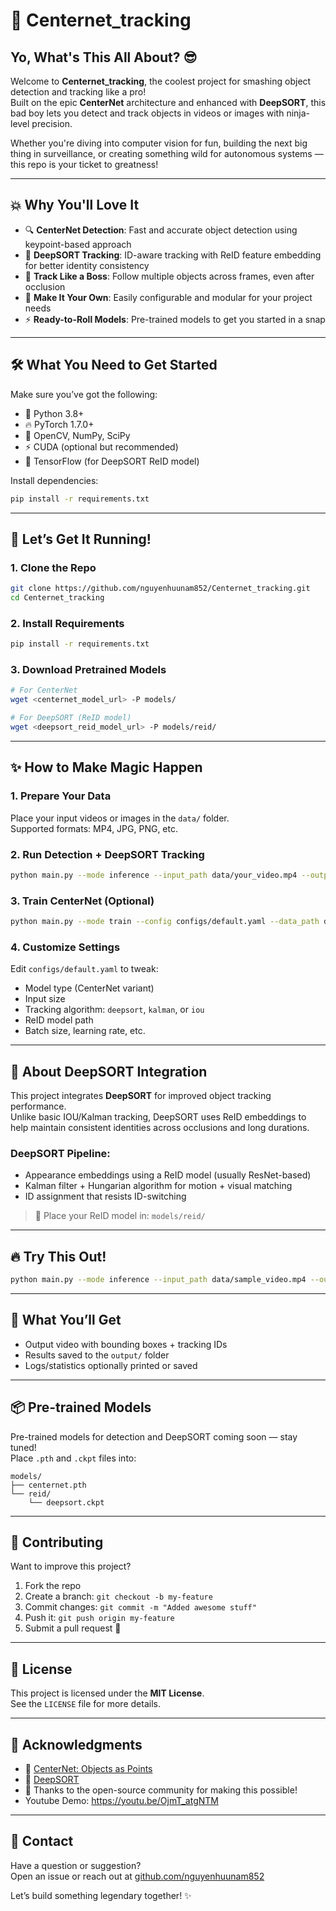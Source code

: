 # 🚀 Centernet_tracking

## Yo, What's This All About? 😎

Welcome to **Centernet_tracking**, the coolest project for smashing object detection and tracking like a pro!  
Built on the epic **CenterNet** architecture and enhanced with **DeepSORT**, this bad boy lets you detect and track objects in videos or images with ninja-level precision.

Whether you're diving into computer vision for fun, building the next big thing in surveillance, or creating something wild for autonomous systems — this repo is your ticket to greatness!

---

## 💥 Why You'll Love It

- 🔍 **CenterNet Detection**: Fast and accurate object detection using keypoint-based approach  
- 🧠 **DeepSORT Tracking**: ID-aware tracking with ReID feature embedding for better identity consistency  
- 🎯 **Track Like a Boss**: Follow multiple objects across frames, even after occlusion  
- 🎨 **Make It Your Own**: Easily configurable and modular for your project needs  
- ⚡ **Ready-to-Roll Models**: Pre-trained models to get you started in a snap

---

## 🛠️ What You Need to Get Started

Make sure you’ve got the following:

- 🐍 Python 3.8+  
- 🔥 PyTorch 1.7.0+  
- 🎥 OpenCV, NumPy, SciPy  
- ⚡ CUDA (optional but recommended)  
- 🧬 TensorFlow (for DeepSORT ReID model)  

Install dependencies:

```bash
pip install -r requirements.txt
```

---

## 🎉 Let’s Get It Running!

### 1. Clone the Repo

```bash
git clone https://github.com/nguyenhuunam852/Centernet_tracking.git
cd Centernet_tracking
```

### 2. Install Requirements

```bash
pip install -r requirements.txt
```

### 3. Download Pretrained Models

```bash
# For CenterNet
wget <centernet_model_url> -P models/

# For DeepSORT (ReID model)
wget <deepsort_reid_model_url> -P models/reid/
```

---

## ✨ How to Make Magic Happen

### 1. Prepare Your Data

Place your input videos or images in the `data/` folder.  
Supported formats: MP4, JPG, PNG, etc.

### 2. Run Detection + DeepSORT Tracking

```bash
python main.py --mode inference --input_path data/your_video.mp4 --output_path output/ --tracker deepsort
```

### 3. Train CenterNet (Optional)

```bash
python main.py --mode train --config configs/default.yaml --data_path data/your_dataset/
```

### 4. Customize Settings

Edit `configs/default.yaml` to tweak:

- Model type (CenterNet variant)
- Input size
- Tracking algorithm: `deepsort`, `kalman`, or `iou`
- ReID model path
- Batch size, learning rate, etc.

---

## 🎯 About DeepSORT Integration

This project integrates **DeepSORT** for improved object tracking performance.  
Unlike basic IOU/Kalman tracking, DeepSORT uses ReID embeddings to help maintain consistent identities across occlusions and long durations.

### DeepSORT Pipeline:

- Appearance embeddings using a ReID model (usually ResNet-based)
- Kalman filter + Hungarian algorithm for motion + visual matching
- ID assignment that resists ID-switching

> 📁 Place your ReID model in: `models/reid/`

---

## 🔥 Try This Out!

```bash
python main.py --mode inference --input_path data/sample_video.mp4 --output_path output/tracked_sample.mp4 --tracker deepsort
```

---

## 🎥 What You’ll Get

- Output video with bounding boxes + tracking IDs
- Results saved to the `output/` folder
- Logs/statistics optionally printed or saved

---

## 📦 Pre-trained Models

Pre-trained models for detection and DeepSORT coming soon — stay tuned!  
Place `.pth` and `.ckpt` files into:

```
models/
├── centernet.pth
└── reid/
    └── deepsort.ckpt
```

---

## 🙌 Contributing

Want to improve this project?

1. Fork the repo  
2. Create a branch: `git checkout -b my-feature`  
3. Commit changes: `git commit -m "Added awesome stuff"`  
4. Push it: `git push origin my-feature`  
5. Submit a pull request 🚀

---

## 📄 License

This project is licensed under the **MIT License**.  
See the `LICENSE` file for more details.

---

## 🌟 Acknowledgments

- 📌 [CenterNet: Objects as Points](https://arxiv.org/abs/1904.07850)  
- 📌 [DeepSORT](https://arxiv.org/abs/1703.07402)  
- 🙏 Thanks to the open-source community for making this possible!
- Youtube Demo: https://youtu.be/OjmT_atgNTM
---

## 💬 Contact

Have a question or suggestion?  
Open an issue or reach out at [github.com/nguyenhuunam852](https://github.com/nguyenhuunam852)

Let’s build something legendary together! ✨
